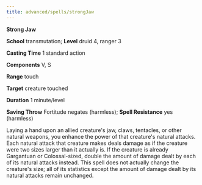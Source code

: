 ```yaml
---
title: advanced/spells/strongJaw
---
```

 **Strong Jaw**

**School** transmutation; **Level** druid 4, ranger 3

**Casting Time** 1 standard action

**Components** V, S

**Range** touch

**Target** creature touched

**Duration** 1 minute/level

**Saving Throw** Fortitude negates (harmless); **Spell Resistance** yes (harmless)

Laying a hand upon an allied creature's jaw, claws, tentacles, or other natural weapons, you enhance the power of that creature's natural attacks. Each natural attack that creature makes deals damage as if the creature were two sizes larger than it actually is. If the creature is already Gargantuan or Colossal-sized, double the amount of damage dealt by each of its natural attacks instead. This spell does not actually change the creature's size; all of its statistics except the amount of damage dealt by its natural attacks remain unchanged.

